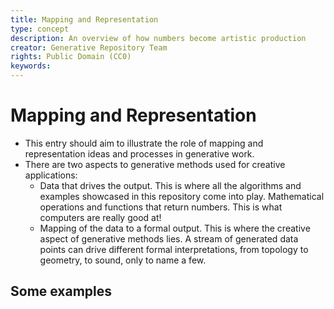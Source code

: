 ```yaml
---
title: Mapping and Representation
type: concept
description: An overview of how numbers become artistic production
creator: Generative Repository Team
rights: Public Domain (CC0)
keywords: 
---
```


# Mapping and Representation

- This entry should aim to illustrate the role of mapping and representation ideas and processes in generative work.
- There are two aspects to generative methods used for creative applications:
  - Data that drives the output. This is where all the algorithms and examples showcased in this repository come into play. Mathematical operations and functions that return numbers. This is what computers are really good at!
  - Mapping of the data to a formal output. This is where the creative aspect of generative methods lies. A stream of generated data points can drive different formal interpretations, from topology to geometry, to sound, only to name a few.

## Some examples